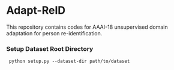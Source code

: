 # Adapt-ReID
This repository contains codes for AAAI-18 unsupervised domain adaptation for person re-identification.

### Setup Dataset Root Directory
``` python setup.py --dataset-dir path/to/dataset```
